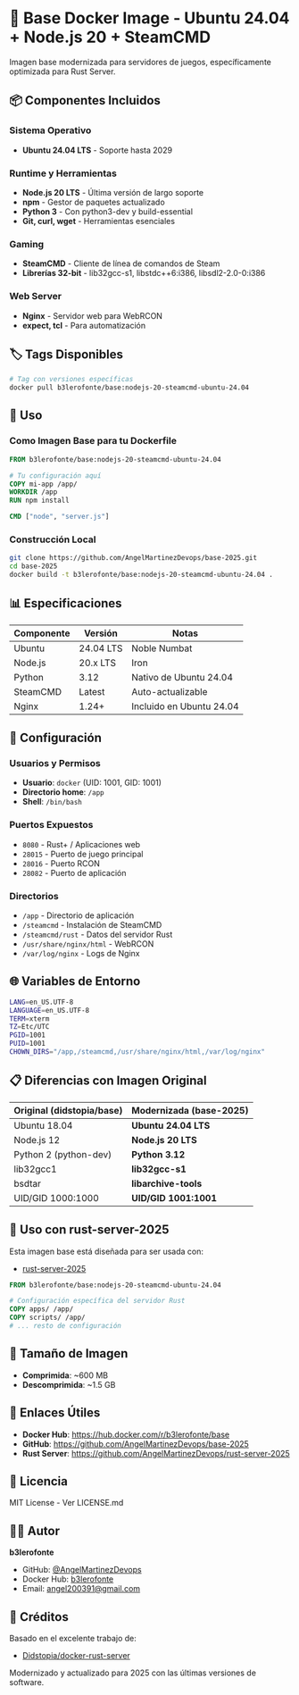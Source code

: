 # 🐳 Base Docker Image - Ubuntu 24.04 + Node.js 20 + SteamCMD

Imagen base modernizada para servidores de juegos, específicamente optimizada para Rust Server.

## 📦 Componentes Incluidos

### Sistema Operativo
- **Ubuntu 24.04 LTS** - Soporte hasta 2029

### Runtime y Herramientas
- **Node.js 20 LTS** - Última versión de largo soporte
- **npm** - Gestor de paquetes actualizado
- **Python 3** - Con python3-dev y build-essential
- **Git, curl, wget** - Herramientas esenciales

### Gaming
- **SteamCMD** - Cliente de línea de comandos de Steam
- **Librerías 32-bit** - lib32gcc-s1, libstdc++6:i386, libsdl2-2.0-0:i386

### Web Server
- **Nginx** - Servidor web para WebRCON
- **expect, tcl** - Para automatización

## 🏷️ Tags Disponibles

```bash
# Tag con versiones específicas
docker pull b3lerofonte/base:nodejs-20-steamcmd-ubuntu-24.04
```

## 🚀 Uso

### Como Imagen Base para tu Dockerfile

```dockerfile
FROM b3lerofonte/base:nodejs-20-steamcmd-ubuntu-24.04

# Tu configuración aquí
COPY mi-app /app/
WORKDIR /app
RUN npm install

CMD ["node", "server.js"]
```

### Construcción Local

```bash
git clone https://github.com/AngelMartinezDevops/base-2025.git
cd base-2025
docker build -t b3lerofonte/base:nodejs-20-steamcmd-ubuntu-24.04 .
```

## 📊 Especificaciones

| Componente | Versión | Notas |
|-----------|---------|-------|
| Ubuntu | 24.04 LTS | Noble Numbat |
| Node.js | 20.x LTS | Iron |
| Python | 3.12 | Nativo de Ubuntu 24.04 |
| SteamCMD | Latest | Auto-actualizable |
| Nginx | 1.24+ | Incluido en Ubuntu 24.04 |

## 🔧 Configuración

### Usuarios y Permisos
- **Usuario**: `docker` (UID: 1001, GID: 1001)
- **Directorio home**: `/app`
- **Shell**: `/bin/bash`

### Puertos Expuestos
- `8080` - Rust+ / Aplicaciones web
- `28015` - Puerto de juego principal
- `28016` - Puerto RCON
- `28082` - Puerto de aplicación

### Directorios
- `/app` - Directorio de aplicación
- `/steamcmd` - Instalación de SteamCMD
- `/steamcmd/rust` - Datos del servidor Rust
- `/usr/share/nginx/html` - WebRCON
- `/var/log/nginx` - Logs de Nginx

## 🌐 Variables de Entorno

```bash
LANG=en_US.UTF-8
LANGUAGE=en_US.UTF-8
TERM=xterm
TZ=Etc/UTC
PGID=1001
PUID=1001
CHOWN_DIRS="/app,/steamcmd,/usr/share/nginx/html,/var/log/nginx"
```

## 📋 Diferencias con Imagen Original

| Original (didstopia/base) | Modernizada (base-2025) |
|--------------------------|-------------------------|
| Ubuntu 18.04 | **Ubuntu 24.04 LTS** |
| Node.js 12 | **Node.js 20 LTS** |
| Python 2 (python-dev) | **Python 3.12** |
| lib32gcc1 | **lib32gcc-s1** |
| bsdtar | **libarchive-tools** |
| UID/GID 1000:1000 | **UID/GID 1001:1001** |

## 🔄 Uso con rust-server-2025

Esta imagen base está diseñada para ser usada con:
- [rust-server-2025](https://github.com/AngelMartinezDevops/rust-server-2025)

```dockerfile
FROM b3lerofonte/base:nodejs-20-steamcmd-ubuntu-24.04

# Configuración específica del servidor Rust
COPY apps/ /app/
COPY scripts/ /app/
# ... resto de configuración
```

## 💾 Tamaño de Imagen

- **Comprimida**: ~600 MB
- **Descomprimida**: ~1.5 GB

## 🔗 Enlaces Útiles

- **Docker Hub**: https://hub.docker.com/r/b3lerofonte/base
- **GitHub**: https://github.com/AngelMartinezDevops/base-2025
- **Rust Server**: https://github.com/AngelMartinezDevops/rust-server-2025

## 📝 Licencia

MIT License - Ver LICENSE.md

## 👨‍💻 Autor

**b3lerofonte**
- GitHub: [@AngelMartinezDevops](https://github.com/AngelMartinezDevops)
- Docker Hub: [b3lerofonte](https://hub.docker.com/u/b3lerofonte)
- Email: angel200391@gmail.com

## 🙏 Créditos

Basado en el excelente trabajo de:
- [Didstopia/docker-rust-server](https://github.com/Didstopia/docker-rust-server)

Modernizado y actualizado para 2025 con las últimas versiones de software.

